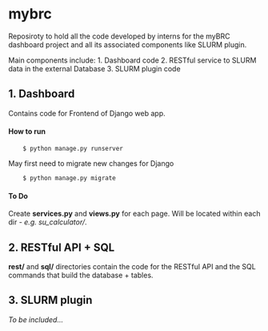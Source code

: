 # mybrc

Reposiroty to hold all the code developed by interns for the myBRC dashboard project and all its associated components like SLURM plugin.

Main components include:
	1. Dashboard code
	2. RESTful service to SLURM data in the external Database
	3. SLURM plugin code


## 1. Dashboard 

Contains code for Frontend of Django web app. 


#### How to run 

```
    $ python manage.py runserver
```

May first need to migrate new changes for Django  

```
    $ python manage.py migrate 
```

#### To Do 

Create <b>services.py</b> and <b>views.py</b> for each page. Will be located within each dir - <i>e.g. su_calculator/</i>.

## 2. RESTful API + SQL

**rest/** and **sql/** directories contain the code for the RESTful API and the SQL commands that build the database + tables. 

## 3. SLURM plugin 

*To be included...* 